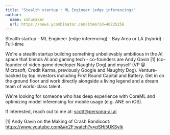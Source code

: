 ```yaml
---
title: "Stealth startup : ML Engineer (edge inferencing)"
author:
  name: sshumaker
  url: https://news.ycombinator.com/item?id=40225256
---
```

Stealth startup - ML Engineer (edge inferencing) - Bay Area or LA (hybrid) - Full-time

We&#x27;re a stealth startup building something unbelievably ambitious in the AI space that blends AI and gaming tech - co-founders are Andy Gavin [1] (co-founder of video game developer Naughty Dog) and myself (VP @ Microsoft, Credit Karma, previously Google and Naughty Dog). Venture-backed by top investors including First Round Capital and Battery. Get in on the ground floor and work directly alongside a living legend and a dream team of world-class talent.

We&#x27;re looking for someone who has deep experience with CoreML and optimizing model inferencing for mobile usage (e.g. ANE on iOS).

If interested, reach out to me at: scott@persona-ai.ai

[1] Andy Gavin on the Making of Crash Bandicoot: <a href="https:&#x2F;&#x2F;www.youtube.com&#x2F;watch?v=pSHj5UKSylk" rel="nofollow">https:&#x2F;&#x2F;www.youtube.com&#x2F;watch?v=pSHj5UKSylk</a>
